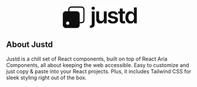 <p align="center"><a href="https://getjustd.com" target="_blank"><img src="https://raw.githubusercontent.com/intentuilabs/.github/4ab9480d0f66004fe7e27a0941e18e2aeaf6617d/profile/logo.svg" width="200"></a></p>

## About Justd 

Justd is a chill set of React components, built on top of React Aria Components, all about keeping the web accessible. Easy to customize and just copy & paste into your React projects. Plus, it includes Tailwind CSS for sleek styling right out of the box. 
